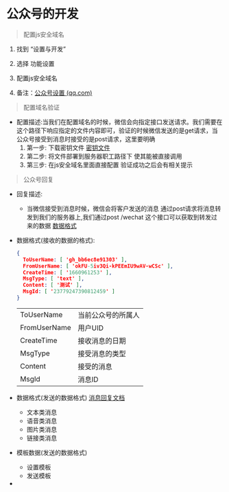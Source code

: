 # 公众号的开发
> 配置js安全域名

1. 找到 “设置与开发” 

2. 选择 功能设置

3. 配置js安全域名

4. 备注：[公众号设置 (qq.com)](https://mp.weixin.qq.com/cgi-bin/settingpage?t=setting/function&action=function&token=56006404&lang=zh_CN)

> 配置域名验证

- 配置描述:当我们在配置域名的时候，微信会向指定接口发送请求。我们需要在这个路径下响应指定的文件内容即可，验证的时候微信发送的是get请求，当公众号接受到消息时接受的是post请求，这里要明确
  1. 第一步: 下载密钥文件 [密钥文件](https://mp.weixin.qq.com/cgi-bin/settingpage?t=setting/function&action=function&token=56006404&lang=zh_CN)
  2. 第二步: 将文件部署到服务器职工路径下 使其能被直接调用
  3. 第三步: 在js安全域名里面直接配置 验证成功之后会有相关提示

> 公众号回复

+ 回复描述:

  + 当微信接受到消息时候，微信会将客户发送的消息 通过post请求将消息转发到我们的服务器上,我们通过post /wechat 这个接口可以获取到转发过来的数据 [数据格式](#数据格式)

+ 数据格式(接收的数据的格式):

  ```json
  {
    ToUserName: [ 'gh_bb6ec8e91303' ],
    FromUserName: [ 'okFU-5iv3Qi-kPEEmIU9wAV-wCSc' ],
    CreateTime: [ '1660961253' ],
    MsgType: [ 'text' ],
    Content: [ '测试' ],
    MsgId: [ '23779247390812459' ]
  }
  ```

  |              |                    |
  | ------------ | ------------------ |
  | ToUserName   | 当前公众号的所属人 |
  | FromUserName | 用户UID            |
  | CreateTime   | 接收消息的日期     |
  | MsgType      | 接受消息的类型     |
  | Content      | 接受的消息         |
  | MsgId        | 消息ID             |

+ 数据格式(发送的数据格式) [消息回复文档](https://developers.weixin.qq.com/doc/offiaccount/Message_Management/Passive_user_reply_message.html#1)

  + 文本类消息
  + 语音类消息
  + 图片类消息
  + 链接类消息

+ 模板数据(发送的数据格式)

  + 设置模板
  + 发送模板

+ 

  

  

  

  

  

  

  

  

  

  

  

  

  

  

  

   